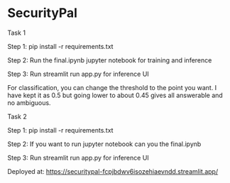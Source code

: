 # SecurityPal

Task 1

Step 1: pip install -r requirements.txt

Step 2: Run the final.ipynb jupyter notebook for training and inference

Step 3: Run streamlit run app.py for inference UI

For classification, you can change the threshold to the point you want. I have kept it as 0.5 but going lower to about 0.45 gives all answerable and no ambiguous.


Task 2

Step 1: pip install -r requirements.txt

Step 2: If you want to run jupyter notebook can you the final.ipynb

Step 3: Run streamlit run app.py for inference UI

Deployed at: https://securitypal-fcpjbdwv6isozehiaevndd.streamlit.app/
